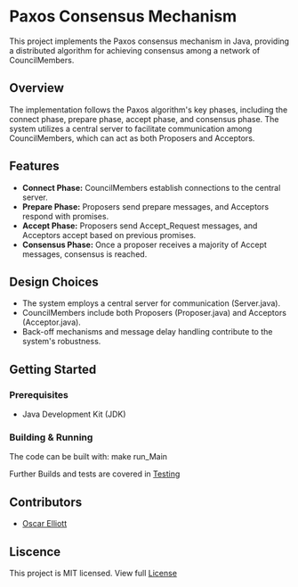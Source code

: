 # Paxos Consensus Mechanism

This project implements the Paxos consensus mechanism in Java, providing a distributed algorithm for achieving consensus among a network of CouncilMembers.

## Overview

The implementation follows the Paxos algorithm's key phases, including the connect phase, prepare phase, accept phase, and consensus phase. The system utilizes a central server to facilitate communication among CouncilMembers, which can act as both Proposers and Acceptors.

## Features

- **Connect Phase:** CouncilMembers establish connections to the central server.
- **Prepare Phase:** Proposers send prepare messages, and Acceptors respond with promises.
- **Accept Phase:** Proposers send Accept_Request messages, and Acceptors accept based on previous promises.
- **Consensus Phase:** Once a proposer receives a majority of Accept messages, consensus is reached.

## Design Choices

- The system employs a central server for communication (Server.java).
- CouncilMembers include both Proposers (Proposer.java) and Acceptors (Acceptor.java).
- Back-off mechanisms and message delay handling contribute to the system's robustness.

## Getting Started

### Prerequisites

- Java Development Kit (JDK)

### Building & Running

The code can be built with: make run_Main

Further Builds and tests are covered in [Testing](./Testing.md)

## Contributors

- [Oscar Elliott](https://github.com/OscarElliott)

## Liscence 
This project is MIT licensed. View full [License](https://en.wikipedia.org/wiki/MIT_License)